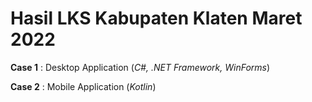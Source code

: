# Hasil LKS Kabupaten Klaten Maret 2022



**Case 1** : Desktop Application (*C#, .NET Framework, WinForms*)

**Case 2** : Mobile Application (*Kotlin*)
